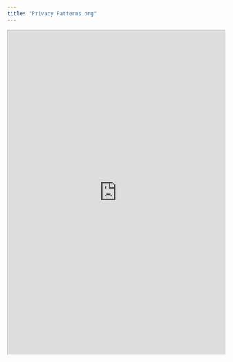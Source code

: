 ```yaml
---
title: "Privacy Patterns.org"
---
```



<iframe height="750" width="100%" src="https://ewelton.github.io/ktest/wiki.html#Privacy%20Patterns.org"></iframe>
